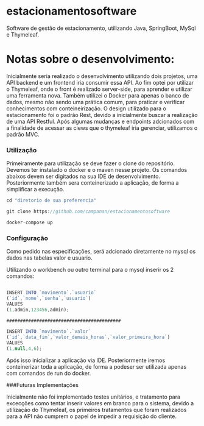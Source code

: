 # estacionamentosoftware
Software de gestão de estacionamento, utilizando Java, SpringBoot, MySql e Thymeleaf.

# Notas sobre o desenvolvimento:

Inicialmente seria realizado o desenvolvimento utilizando dois projetos, uma API backend e um frontend iria consumir essa API.
Ao fim optei por utilizar o Thymeleaf, onde o front é realizado server-side, para aprender e utilizar uma ferramenta nova.
Também utilizei o Docker para apenas o banco de dados, mesmo não sendo uma prática comum, para praticar e verificar conhecimentos com conteineirização.
O design utilizado para o estacionamento foi o padrão Rest, devido a inicialmente buscar a realização de uma API Restful. Após algumas mudanças e endpoints adcionados com a finalidade de acessar as ciews que o thymeleaf iria gerenciar, utilizamos o padrão MVC.

### Utilização
Primeiramente para utilização se deve fazer o clone do repositório.
Devemos ter instalado o docker e o maven nesse projeto. Os comandos abaixos devem ser digitados na sua IDE de desenvolvimento.
Posteriormente também sera conteinerizado a aplicação, de forma a simplificar a execução.
```javascript
cd "diretorio de sua preferencia"

git clone https://github.com/campanan/estacionamentosoftware

docker-compose up
```
### Configuração

Como pedido nas especificações, será adcionado diretamente no mysql os dados nas tabelas valor e usuario.

Utilizando o workbench ou outro terminal para o mysql inserir os 2 comandos:
```javascript

INSERT INTO `movimento`.`usuario`
(`id`,`nome`,`senha`,`usuario`)
VALUES
(1,admin,123456,admin);

##########################################

INSERT INTO `movimento`.`valor`
(`id`,`data_fim`,`valor_demais_horas`,`valor_primeira_hora`)
VALUES
(1,null,4,6);


```
Após isso inicializar a aplicação via IDE. Posteriormente iremos conteinerizar toda a aplicação, de forma a podeser ser utilizada apenas com comandos de run do docker.



###Futuras Implementações

Inicialmente não foi implementado testes unitários, e tratamento para excecções como tentar inserir valores em branco para o sistema, devido a utilização do Thymeleaf, os primeiros tratamentos que foram realizados para a API não cumprem o papel de impedir a requisição do cliente. 
